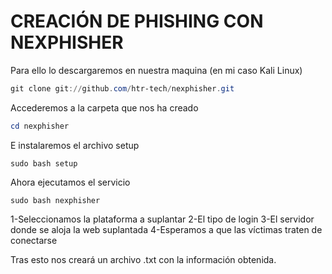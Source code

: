 # CREACIÓN DE PHISHING CON NEXPHISHER

Para ello lo descargaremos en nuestra maquina (en mi caso Kali Linux)

```powershell
git clone git://github.com/htr-tech/nexphisher.git
```
Accederemos a la carpeta que nos ha creado 
```powershell
cd nexphisher
```
E instalaremos el archivo setup
```
sudo bash setup
```
Ahora ejecutamos el servicio
```
sudo bash nexphisher
```

1-Seleccionamos la plataforma a suplantar
2-El tipo de login
3-El servidor donde se aloja la web suplantada
4-Esperamos a que las víctimas traten de conectarse


Tras esto nos creará un archivo .txt con la información obtenida.
